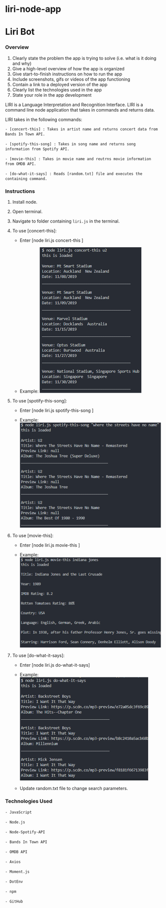 # liri-node-app

# Liri Bot

### Overview

1. Clearly state the problem the app is trying to solve (i.e. what is it doing and why)
2. Give a high-level overview of how the app is organized
3. Give start-to-finish instructions on how to run the app
4. Include screenshots, gifs or videos of the app functioning
5. Contain a link to a deployed version of the app
6. Clearly list the technologies used in the app
7. State your role in the app development

LIRI is a Language Interpretation and Recognition Interface. LIRI is a command line node application that takes in commands and returns data.

LIRI takes in the following commands:

    - [concert-this] : Takes in artist name and returns concert data from Bands In Town API.

    - [spotify-this-song] : Takes in song name and returns song information from Spotify API.

    - [movie-this] : Takes in movie name and reutrns movie information from OMDB API.

    - [do-what-it-says] : Reads [random.txt] file and executes the containing command.

### Instructions

1. Install node.

2. Open terminal.

3. Navigate to folder containing `liri.js` in the terminal.

4. To use [concert-this]:

   - Enter [node liri.js concert-this <band name here>]

   - Example: ![concert-this](concert-this.PNG)

5. To use [spotify-this-song]:

   - Enter [node liri.js spotify-this-song <song name here>]

   - Example: ![spotify-this](spotify-this.PNG)

6. To use [movie-this]:

   - Enter [node liri.js movie-this <movie name here>]

   - Example: ![movie-this](movie-this.PNG)

7. To use [do-what-it-says]:

   - Enter [node liri.js do-what-it-says]

   - Example: ![do-this](do-this.PNG)

   - Update random.txt file to change search parameters.

### Technologies Used

    - JavaScript

    - Node.js

    - Node-Spotify-API

    - Bands In Town API

    - OMDB API

    - Axios

    - Moment.js

    - DotEnv

    - npm

    - GitHub
